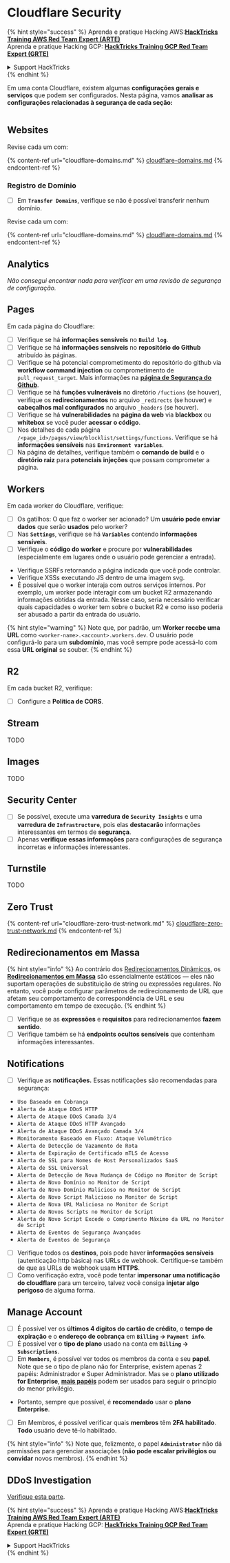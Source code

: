 # Cloudflare Security

{% hint style="success" %}
Aprenda e pratique Hacking AWS:<img src="../../.gitbook/assets/image (1).png" alt="" data-size="line">[**HackTricks Training AWS Red Team Expert (ARTE)**](https://training.hacktricks.xyz/courses/arte)<img src="../../.gitbook/assets/image (1).png" alt="" data-size="line">\
Aprenda e pratique Hacking GCP: <img src="../../.gitbook/assets/image (2).png" alt="" data-size="line">[**HackTricks Training GCP Red Team Expert (GRTE)**<img src="../../.gitbook/assets/image (2).png" alt="" data-size="line">](https://training.hacktricks.xyz/courses/grte)

<details>

<summary>Support HackTricks</summary>

* Confira os [**planos de assinatura**](https://github.com/sponsors/carlospolop)!
* **Junte-se ao** 💬 [**grupo do Discord**](https://discord.gg/hRep4RUj7f) ou ao [**grupo do telegram**](https://t.me/peass) ou **siga**-nos no **Twitter** 🐦 [**@hacktricks\_live**](https://twitter.com/hacktricks\_live)**.**
* **Compartilhe truques de hacking enviando PRs para os repositórios do** [**HackTricks**](https://github.com/carlospolop/hacktricks) e [**HackTricks Cloud**](https://github.com/carlospolop/hacktricks-cloud).

</details>
{% endhint %}

Em uma conta Cloudflare, existem algumas **configurações gerais e serviços** que podem ser configurados. Nesta página, vamos **analisar as configurações relacionadas à segurança de cada seção:**

<figure><img src="../../.gitbook/assets/image (117).png" alt=""><figcaption></figcaption></figure>

## Websites

Revise cada um com:

{% content-ref url="cloudflare-domains.md" %}
[cloudflare-domains.md](cloudflare-domains.md)
{% endcontent-ref %}

### Registro de Domínio

* [ ] Em **`Transfer Domains`**, verifique se não é possível transferir nenhum domínio.

Revise cada um com:

{% content-ref url="cloudflare-domains.md" %}
[cloudflare-domains.md](cloudflare-domains.md)
{% endcontent-ref %}

## Analytics

_Não consegui encontrar nada para verificar em uma revisão de segurança de configuração._

## Pages

Em cada página do Cloudflare:

* [ ] Verifique se há **informações sensíveis** no **`Build log`**.
* [ ] Verifique se há **informações sensíveis** no **repositório do Github** atribuído às páginas.
* [ ] Verifique se há potencial comprometimento do repositório do github via **workflow command injection** ou comprometimento de `pull_request_target`. Mais informações na [**página de Segurança do Github**](../github-security/).
* [ ] Verifique se há **funções vulneráveis** no diretório `/fuctions` (se houver), verifique os **redirecionamentos** no arquivo `_redirects` (se houver) e **cabeçalhos mal configurados** no arquivo `_headers` (se houver).
* [ ] Verifique se há **vulnerabilidades** na **página da web** via **blackbox** ou **whitebox** se você puder **acessar o código**.
* [ ] Nos detalhes de cada página `/<page_id>/pages/view/blocklist/settings/functions`. Verifique se há **informações sensíveis** nas **`Environment variables`**.
* [ ] Na página de detalhes, verifique também o **comando de build** e o **diretório raiz** para **potenciais injeções** que possam comprometer a página.

## **Workers**

Em cada worker do Cloudflare, verifique:

* [ ] Os gatilhos: O que faz o worker ser acionado? Um **usuário pode enviar dados** que serão **usados** pelo worker?
* [ ] Nas **`Settings`**, verifique se há **`Variables`** contendo **informações sensíveis**.
* [ ] Verifique o **código do worker** e procure por **vulnerabilidades** (especialmente em lugares onde o usuário pode gerenciar a entrada).
* Verifique SSRFs retornando a página indicada que você pode controlar.
* Verifique XSSs executando JS dentro de uma imagem svg.
* É possível que o worker interaja com outros serviços internos. Por exemplo, um worker pode interagir com um bucket R2 armazenando informações obtidas da entrada. Nesse caso, seria necessário verificar quais capacidades o worker tem sobre o bucket R2 e como isso poderia ser abusado a partir da entrada do usuário.

{% hint style="warning" %}
Note que, por padrão, um **Worker recebe uma URL** como `<worker-name>.<account>.workers.dev`. O usuário pode configurá-lo para um **subdomínio**, mas você sempre pode acessá-lo com essa **URL original** se souber.
{% endhint %}

## R2

Em cada bucket R2, verifique:

* [ ] Configure a **Política de CORS**.

## Stream

TODO

## Images

TODO

## Security Center

* [ ] Se possível, execute uma **varredura de `Security Insights`** e uma **varredura de `Infrastructure`**, pois elas **destacarão** informações interessantes em termos de **segurança**.
* [ ] Apenas **verifique essas informações** para configurações de segurança incorretas e informações interessantes.

## Turnstile

TODO

## **Zero Trust**

{% content-ref url="cloudflare-zero-trust-network.md" %}
[cloudflare-zero-trust-network.md](cloudflare-zero-trust-network.md)
{% endcontent-ref %}

## Redirecionamentos em Massa

{% hint style="info" %}
Ao contrário dos [Redirecionamentos Dinâmicos](https://developers.cloudflare.com/rules/url-forwarding/dynamic-redirects/), os [**Redirecionamentos em Massa**](https://developers.cloudflare.com/rules/url-forwarding/bulk-redirects/) são essencialmente estáticos — eles não suportam operações de substituição de string ou expressões regulares. No entanto, você pode configurar parâmetros de redirecionamento de URL que afetam seu comportamento de correspondência de URL e seu comportamento em tempo de execução.
{% endhint %}

* [ ] Verifique se as **expressões** e **requisitos** para redirecionamentos **fazem sentido**.
* [ ] Verifique também se há **endpoints ocultos sensíveis** que contenham informações interessantes.

## Notifications

* [ ] Verifique as **notificações.** Essas notificações são recomendadas para segurança:
* `Uso Baseado em Cobrança`
* `Alerta de Ataque DDoS HTTP`
* `Alerta de Ataque DDoS Camada 3/4`
* `Alerta de Ataque DDoS HTTP Avançado`
* `Alerta de Ataque DDoS Avançado Camada 3/4`
* `Monitoramento Baseado em Fluxo: Ataque Volumétrico`
* `Alerta de Detecção de Vazamento de Rota`
* `Alerta de Expiração de Certificado mTLS de Acesso`
* `Alerta de SSL para Nomes de Host Personalizados SaaS`
* `Alerta de SSL Universal`
* `Alerta de Detecção de Nova Mudança de Código no Monitor de Script`
* `Alerta de Novo Domínio no Monitor de Script`
* `Alerta de Novo Domínio Malicioso no Monitor de Script`
* `Alerta de Novo Script Malicioso no Monitor de Script`
* `Alerta de Nova URL Maliciosa no Monitor de Script`
* `Alerta de Novos Scripts no Monitor de Script`
* `Alerta de Novo Script Excede o Comprimento Máximo da URL no Monitor de Script`
* `Alerta de Eventos de Segurança Avançados`
* `Alerta de Eventos de Segurança`
* [ ] Verifique todos os **destinos**, pois pode haver **informações sensíveis** (autenticação http básica) nas URLs de webhook. Certifique-se também de que as URLs de webhook usam **HTTPS**.
* [ ] Como verificação extra, você pode tentar **impersonar uma notificação do cloudflare** para um terceiro, talvez você consiga **injetar algo perigoso** de alguma forma.

## Manage Account

* [ ] É possível ver os **últimos 4 dígitos do cartão de crédito**, o **tempo de expiração** e o **endereço de cobrança** em **`Billing` -> `Payment info`**.
* [ ] É possível ver o **tipo de plano** usado na conta em **`Billing` -> `Subscriptions`**.
* [ ] Em **`Members`**, é possível ver todos os membros da conta e seu **papel**. Note que se o tipo de plano não for Enterprise, existem apenas 2 papéis: Administrador e Super Administrador. Mas se o **plano utilizado for Enterprise**, [**mais papéis**](https://developers.cloudflare.com/fundamentals/account-and-billing/account-setup/account-roles/) podem ser usados para seguir o princípio do menor privilégio.
* Portanto, sempre que possível, é **recomendado** usar o **plano Enterprise**.
* [ ] Em Membros, é possível verificar quais **membros** têm **2FA habilitado**. **Todo** usuário deve tê-lo habilitado.

{% hint style="info" %}
Note que, felizmente, o papel **`Administrator`** não dá permissões para gerenciar associações (**não pode escalar privilégios ou convidar** novos membros).
{% endhint %}

## DDoS Investigation

[Verifique esta parte](cloudflare-domains.md#cloudflare-ddos-protection).

{% hint style="success" %}
Aprenda e pratique Hacking AWS:<img src="../../.gitbook/assets/image (1).png" alt="" data-size="line">[**HackTricks Training AWS Red Team Expert (ARTE)**](https://training.hacktricks.xyz/courses/arte)<img src="../../.gitbook/assets/image (1).png" alt="" data-size="line">\
Aprenda e pratique Hacking GCP: <img src="../../.gitbook/assets/image (2).png" alt="" data-size="line">[**HackTricks Training GCP Red Team Expert (GRTE)**<img src="../../.gitbook/assets/image (2).png" alt="" data-size="line">](https://training.hacktricks.xyz/courses/grte)

<details>

<summary>Support HackTricks</summary>

* Confira os [**planos de assinatura**](https://github.com/sponsors/carlospolop)!
* **Junte-se ao** 💬 [**grupo do Discord**](https://discord.gg/hRep4RUj7f) ou ao [**grupo do telegram**](https://t.me/peass) ou **siga**-nos no **Twitter** 🐦 [**@hacktricks\_live**](https://twitter.com/hacktricks\_live)**.**
* **Compartilhe truques de hacking enviando PRs para os repositórios do** [**HackTricks**](https://github.com/carlospolop/hacktricks) e [**HackTricks Cloud**](https://github.com/carlospolop/hacktricks-cloud).

</details>
{% endhint %}
